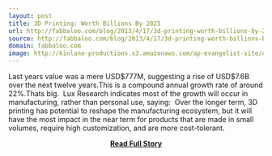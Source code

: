 ```yaml
---
layout: post
title: 3D Printing: Worth Billions By 2025
url: http://fabbaloo.com/blog/2013/4/17/3d-printing-worth-billions-by-2025.html
source: http://fabbaloo.com/blog/2013/4/17/3d-printing-worth-billions-by-2025.html
domain: fabbaloo.com
image: http://kinlane-productions.s3.amazonaws.com/ap-evangelist-site/curated/screenshots/7687_fabbaloo_com.png
---
```


<p>Last years value was a mere USD$777M, suggesting a rise of USD$7.6B over the next twelve years.This is a compound annual growth rate of around 22%.Thats big.  Lux Research indicates most of the growth will occur in manufacturing, rather than personal use, saying:  Over the longer term, 3D printing has potential to reshape the manufacturing ecosystem, but it will have the most impact in the near term for products that are made in small volumes, require high customization, and are more cost-tolerant.</p>
<center><p><a href="http://fabbaloo.com/blog/2013/4/17/3d-printing-worth-billions-by-2025.html" style='padding:25px; font-sze:18px; font-weight: bold;'>Read Full Story</a></p></center>
